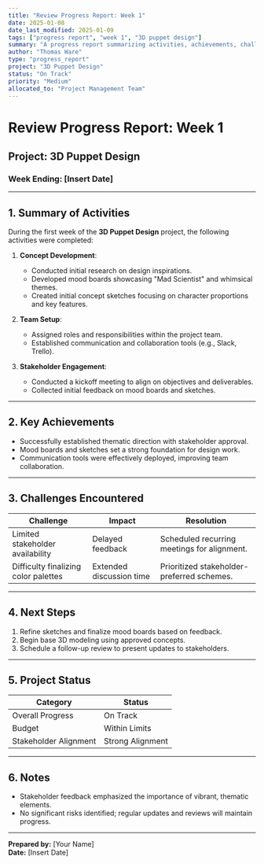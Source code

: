 ```yaml
---
title: "Review Progress Report: Week 1"
date: 2025-01-08
date_last_modified: 2025-01-09
tags: ["progress report", "week 1", "3D puppet design"]
summary: "A progress report summarizing activities, achievements, challenges, and next steps during the first week of the 3D Puppet Design project."
author: "Thomas Ware"
type: "progress_report"
project: "3D Puppet Design"
status: "On Track"
priority: "Medium"
allocated_to: "Project Management Team"
---
```

# **Review Progress Report: Week 1**

## **Project:** 3D Puppet Design
### **Week Ending:** [Insert Date]

---

## **1. Summary of Activities**
During the first week of the **3D Puppet Design** project, the following activities were completed:

1. **Concept Development**:
   - Conducted initial research on design inspirations.
   - Developed mood boards showcasing "Mad Scientist" and whimsical themes.
   - Created initial concept sketches focusing on character proportions and key features.

2. **Team Setup**:
   - Assigned roles and responsibilities within the project team.
   - Established communication and collaboration tools (e.g., Slack, Trello).

3. **Stakeholder Engagement**:
   - Conducted a kickoff meeting to align on objectives and deliverables.
   - Collected initial feedback on mood boards and sketches.

---

## **2. Key Achievements**
- Successfully established thematic direction with stakeholder approval.
- Mood boards and sketches set a strong foundation for design work.
- Communication tools were effectively deployed, improving team collaboration.

---

## **3. Challenges Encountered**
| **Challenge**               | **Impact**                  | **Resolution**                              |
|-----------------------------|-----------------------------|---------------------------------------------|
| Limited stakeholder availability | Delayed feedback            | Scheduled recurring meetings for alignment. |
| Difficulty finalizing color palettes | Extended discussion time  | Prioritized stakeholder-preferred schemes. |

---

## **4. Next Steps**
1. Refine sketches and finalize mood boards based on feedback.
2. Begin base 3D modeling using approved concepts.
3. Schedule a follow-up review to present updates to stakeholders.

---

## **5. Project Status**
| **Category**           | **Status**        |
|-------------------------|-------------------|
| Overall Progress       | On Track         |
| Budget                 | Within Limits     |
| Stakeholder Alignment  | Strong Alignment |

---

## **6. Notes**
- Stakeholder feedback emphasized the importance of vibrant, thematic elements.
- No significant risks identified; regular updates and reviews will maintain progress.

---

**Prepared by:** [Your Name]  
**Date:** [Insert Date]